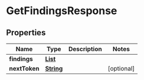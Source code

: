 

# GetFindingsResponse


## Properties

| Name | Type | Description | Notes |
|------------ | ------------- | ------------- | -------------|
|**findings** | [**List**](List.md) |  |  |
|**nextToken** | [**String**](String.md) |  |  [optional] |



